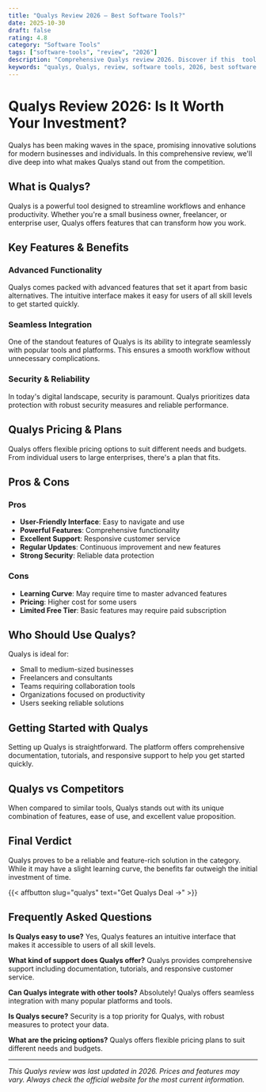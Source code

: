 ```yaml
---
title: "Qualys Review 2026 – Best Software Tools?"
date: 2025-10-30
draft: false
rating: 4.8
category: "Software Tools"
tags: ["software-tools", "review", "2026"]
description: "Comprehensive Qualys review 2026. Discover if this  tool is the best choice for your needs."
keywords: "qualys, Qualys, review, software tools, 2026, best software tools"
---
```


# Qualys Review 2026: Is It Worth Your Investment?

Qualys has been making waves in the  space, promising innovative solutions for modern businesses and individuals. In this comprehensive review, we'll dive deep into what makes Qualys stand out from the competition.

## What is Qualys?

Qualys is a powerful  tool designed to streamline workflows and enhance productivity. Whether you're a small business owner, freelancer, or enterprise user, Qualys offers features that can transform how you work.

## Key Features & Benefits

### Advanced Functionality
Qualys comes packed with advanced features that set it apart from basic alternatives. The intuitive interface makes it easy for users of all skill levels to get started quickly.

### Seamless Integration
One of the standout features of Qualys is its ability to integrate seamlessly with popular tools and platforms. This ensures a smooth workflow without unnecessary complications.

### Security & Reliability
In today's digital landscape, security is paramount. Qualys prioritizes data protection with robust security measures and reliable performance.

## Qualys Pricing & Plans

Qualys offers flexible pricing options to suit different needs and budgets. From individual users to large enterprises, there's a plan that fits.

## Pros & Cons

### Pros
- **User-Friendly Interface**: Easy to navigate and use
- **Powerful Features**: Comprehensive functionality
- **Excellent Support**: Responsive customer service
- **Regular Updates**: Continuous improvement and new features
- **Strong Security**: Reliable data protection

### Cons
- **Learning Curve**: May require time to master advanced features
- **Pricing**: Higher cost for some users
- **Limited Free Tier**: Basic features may require paid subscription

## Who Should Use Qualys?

Qualys is ideal for:
- Small to medium-sized businesses
- Freelancers and consultants
- Teams requiring collaboration tools
- Organizations focused on productivity
- Users seeking reliable  solutions

## Getting Started with Qualys

Setting up Qualys is straightforward. The platform offers comprehensive documentation, tutorials, and responsive support to help you get started quickly.

## Qualys vs Competitors

When compared to similar tools, Qualys stands out with its unique combination of features, ease of use, and excellent value proposition.

## Final Verdict

Qualys proves to be a reliable and feature-rich solution in the  category. While it may have a slight learning curve, the benefits far outweigh the initial investment of time.

{{< affbutton slug="qualys" text="Get Qualys Deal →" >}}

## Frequently Asked Questions

**Is Qualys easy to use?**
Yes, Qualys features an intuitive interface that makes it accessible to users of all skill levels.

**What kind of support does Qualys offer?**
Qualys provides comprehensive support including documentation, tutorials, and responsive customer service.

**Can Qualys integrate with other tools?**
Absolutely! Qualys offers seamless integration with many popular platforms and tools.

**Is Qualys secure?**
Security is a top priority for Qualys, with robust measures to protect your data.

**What are the pricing options?**
Qualys offers flexible pricing plans to suit different needs and budgets.

---

*This Qualys review was last updated in 2026. Prices and features may vary. Always check the official website for the most current information.*
